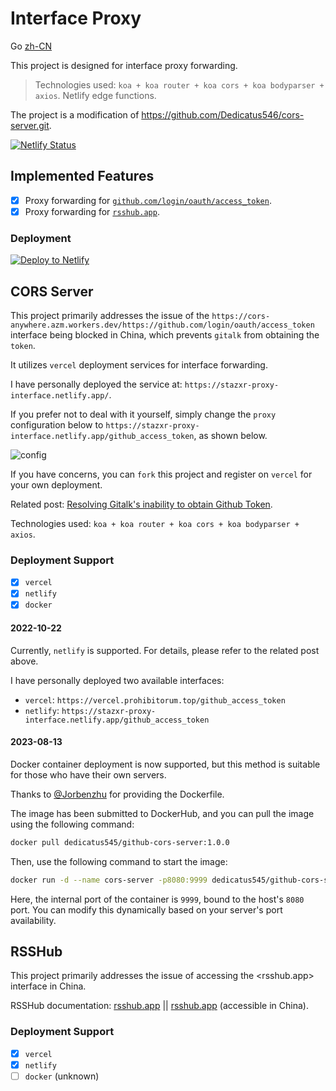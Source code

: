 # Interface Proxy

Go [zh-CN](docs/)

This project is designed for interface proxy forwarding.

> Technologies used: `koa + koa router + koa cors + koa bodyparser + axios`.
> Netlify edge functions.

The project is a modification of <https://github.com/Dedicatus546/cors-server.git>.

[![Netlify Status](https://api.netlify.com/api/v1/badges/dd25daa3-d576-4164-9bb3-f3748a91df81/deploy-status)](https://app.netlify.com/sites/gitalk-stazxr/deploys)

## Implemented Features

- [x] Proxy forwarding for [`github.com/login/oauth/access_token`](#cors-server).
- [x] Proxy forwarding for [`rsshub.app`](#rsshub).

### Deployment

[![Deploy to Netlify](https://www.netlify.com/img/deploy/button.svg)](https://app.netlify.com/start/deploy?repository=https://github.com/talentestors/proxy-interface)

## CORS Server

This project primarily addresses the issue of the `https://cors-anywhere.azm.workers.dev/https://github.com/login/oauth/access_token` interface being blocked in China, which prevents `gitalk` from obtaining the `token`.

It utilizes `vercel` deployment services for interface forwarding.

I have personally deployed the service at: `https://stazxr-proxy-interface.netlify.app/`.

If you prefer not to deal with it yourself, simply change the `proxy` configuration below to `https://stazxr-proxy-interface.netlify.app/github_access_token`, as shown below.

![config](https://fastly.jsdelivr.net/gh/Dedicatus546/image@main/2022/07/26/202207261450438.avif)

If you have concerns, you can `fork` this project and register on `vercel` for your own deployment.

Related post: [Resolving Gitalk's inability to obtain Github Token](https://prohibitorum.top/7cc2c97a15b4.html).

Technologies used: `koa + koa router + koa cors + koa bodyparser + axios`.

### Deployment Support

- [x] `vercel`
- [x] `netlify`
- [x] `docker`

#### 2022-10-22

Currently, `netlify` is supported. For details, please refer to the related post above.

I have personally deployed two available interfaces:

- `vercel`: `https://vercel.prohibitorum.top/github_access_token`
- `netlify`: `https://stazxr-proxy-interface.netlify.app/github_access_token`

#### 2023-08-13

Docker container deployment is now supported, but this method is suitable for those who have their own servers.

Thanks to [@Jorbenzhu](https://github.com/jorben) for providing the Dockerfile.

The image has been submitted to DockerHub, and you can pull the image using the following command:

```bash
docker pull dedicatus545/github-cors-server:1.0.0
```

Then, use the following command to start the image:

```bash
docker run -d --name cors-server -p8080:9999 dedicatus545/github-cors-server:1.0.0
```

Here, the internal port of the container is `9999`, bound to the host's `8080` port. You can modify this dynamically based on your server's port availability.

## RSSHub

This project primarily addresses the issue of accessing the <rsshub.app> interface in China.

RSSHub documentation: [rsshub.app](https://docs.rsshub.app/) || [rsshub.app](https://rsshub.netlify.app/) (accessible in China).

### Deployment Support

- [x] `vercel`
- [x] `netlify`
- [ ] `docker` (unknown)
